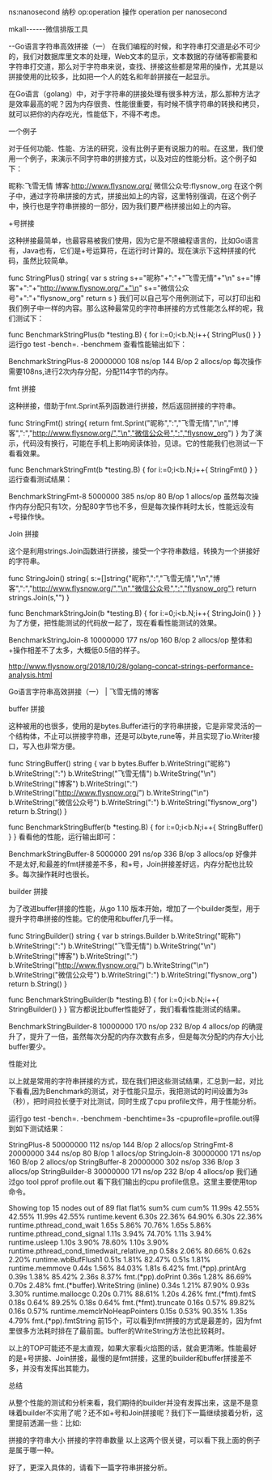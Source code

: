 ns:nanosecond 纳秒
op:operation 操作
operation per nanosecond

mkall------微信排版工具

--Go语言字符串高效拼接（一）
在我们编程的时候，和字符串打交道是必不可少的，我们对数据库里文本的处理，Web文本的显示，文本数据的存储等都需要和字符串打交道，那么对于字符串来说，查找、拼接这些都是常用的操作，尤其是以拼接使用的比较多，比如把一个人的姓名和年龄拼接在一起显示。

在Go语言（golang）中，对于字符串的拼接处理有很多种方法，那么那种方法才是效率最高的呢？因为内存很贵、性能很重要，有时候不慎字符串的转换和拷贝，就可以把你的内存吃光，性能低下，不得不考虑。

一个例子

对于任何功能、性能、方法的研究，没有比例子更有说服力的啦。在这里，我们使用一个例子，来演示不同字符串的拼接方式，以及对应的性能分析。这个例子如下：

昵称:飞雪无情
博客:http://www.flysnow.org/
微信公众号:flysnow_org
在这个例子中，通过字符串拼接的方式，拼接出如上的内容，这里特别强调，在这个例子中，换行也是字符串拼接的一部分，因为我们要严格拼接出如上的内容。

+号拼接

这种拼接最简单，也最容易被我们使用，因为它是不限编程语言的，比如Go语言有，Java也有，它们是+号运算符，在运行时计算的。现在演示下这种拼接的代码，虽然比较简单。

func StringPlus() string{
    var s string
    s+="昵称"+":"+"飞雪无情"+"\n"
    s+="博客"+":"+"http://www.flysnow.org/"+"\n"
    s+="微信公众号"+":"+"flysnow_org"
    return s
}
我们可以自己写个用例测试下，可以打印出和我们例子中一样的内容。那么这种最常见的字符串拼接的方式性能怎么样的呢，我们测试下：

func BenchmarkStringPlus(b *testing.B) {
    for i:=0;i<b.N;i++{
        StringPlus()
    }
}
运行go test -bench=. -benchmem 查看性能输出如下：

BenchmarkStringPlus-8   20000000    108 ns/op   144 B/op    2 allocs/op
每次操作需要108ns,进行2次内存分配，分配114字节的内存。

fmt 拼接

这种拼接，借助于fmt.Sprint系列函数进行拼接，然后返回拼接的字符串。

func StringFmt() string{
    return fmt.Sprint("昵称",":","飞雪无情","\n","博客",":","http://www.flysnow.org/","\n","微信公众号",":","flysnow_org")
}
为了演示，代码没有换行，可能在手机上影响阅读体验，见谅。它的性能我们也测试一下看看效果。

func BenchmarkStringFmt(b *testing.B) {
    for i:=0;i<b.N;i++{
        StringFmt()
    }
}
运行查看测试结果：

BenchmarkStringFmt-8    5000000     385 ns/op   80 B/op     1 allocs/op
虽然每次操作内存分配只有1次，分配80字节也不多，但是每次操作耗时太长，性能远没有+号操作快。

Join 拼接

这个是利用strings.Join函数进行拼接，接受一个字符串数组，转换为一个拼接好的字符串。

func StringJoin() string{
    s:=[]string{"昵称",":","飞雪无情","\n","博客",":","http://www.flysnow.org/","\n","微信公众号",":","flysnow_org"}
    return strings.Join(s,"")
}

func BenchmarkStringJoin(b *testing.B) {
    for i:=0;i<b.N;i++{
        StringJoin()
    }
}
为了方便，把性能测试的代码放一起了，现在看看性能测试的效果。

BenchmarkStringJoin-8   10000000    177 ns/op   160 B/op    2 allocs/op
整体和+操作相差不了太多，大概低0.5倍的样子。

http://www.flysnow.org/2018/10/28/golang-concat-strings-performance-analysis.html

Go语言字符串高效拼接（一） | 飞雪无情的博客

buffer 拼接

这种被用的也很多，使用的是bytes.Buffer进行的字符串拼接，它是非常灵活的一个结构体，不止可以拼接字符串，还是可以byte,rune等，并且实现了io.Writer接口，写入也非常方便。

func StringBuffer() string {
    var b bytes.Buffer
    b.WriteString("昵称")
    b.WriteString(":")
    b.WriteString("飞雪无情")
    b.WriteString("\n")
    b.WriteString("博客")
    b.WriteString(":")
    b.WriteString("http://www.flysnow.org/")
    b.WriteString("\n")
    b.WriteString("微信公众号")
    b.WriteString(":")
    b.WriteString("flysnow_org")
    return b.String()
}

func BenchmarkStringBuffer(b *testing.B) {
    for i:=0;i<b.N;i++{
        StringBuffer()
    }
}
看看他的性能，运行输出即可：

BenchmarkStringBuffer-8     5000000     291 ns/op   336 B/op    3 allocs/op
好像并不是太好,和最差的fmt拼接差不多，和+号，Join拼接差好远，内存分配也比较多。每次操作耗时也很长。

builder 拼接

为了改进buffer拼接的性能，从go 1.10 版本开始，增加了一个builder类型，用于提升字符串拼接的性能。它的使用和buffer几乎一样。

func StringBuilder() string {
    var b strings.Builder
    b.WriteString("昵称")
    b.WriteString(":")
    b.WriteString("飞雪无情")
    b.WriteString("\n")
    b.WriteString("博客")
    b.WriteString(":")
    b.WriteString("http://www.flysnow.org/")
    b.WriteString("\n")
    b.WriteString("微信公众号")
    b.WriteString(":")
    b.WriteString("flysnow_org")
    return b.String()
}

func BenchmarkStringBuilder(b *testing.B) {
    for i:=0;i<b.N;i++{
        StringBuilder()
    }
}
官方都说比buffer性能好了，我们看看性能测试的结果。

BenchmarkStringBuilder-8    10000000    170 ns/op   232 B/op    4 allocs/op
的确提升了，提升了一倍，虽然每次分配的内存次数有点多，但是每次分配的内存大小比buffer要少。

性能对比

以上就是常用的字符串拼接的方式，现在我们把这些测试结果，汇总到一起，对比下看看,因为Benchmark的测试，对于性能只显示，我把测试的时间设置为3s（秒），把时间拉长便于对比测试，同时生成了cpu profile文件，用于性能分析。

运行go test -bench=. -benchmem -benchtime=3s -cpuprofile=profile.out得到如下测试结果：

StringPlus-8    50000000    112 ns/op   144 B/op    2 allocs/op
StringFmt-8     20000000    344 ns/op   80 B/op     1 allocs/op
StringJoin-8    30000000    171 ns/op   160 B/op    2 allocs/op
StringBuffer-8  20000000    302 ns/op   336 B/op    3 allocs/op
StringBuilder-8 30000000    171 ns/op   232 B/op    4 allocs/op
我们通过go tool pprof profile.out 看下我们输出的cpu profile信息。这里主要使用top命令。

Showing top 15 nodes out of 89
      flat  flat%   sum%        cum   cum%
    11.99s 42.55% 42.55%     11.99s 42.55%  runtime.kevent
     6.30s 22.36% 64.90%      6.30s 22.36%  runtime.pthread_cond_wait
     1.65s  5.86% 70.76%      1.65s  5.86%  runtime.pthread_cond_signal
     1.11s  3.94% 74.70%      1.11s  3.94%  runtime.usleep
     1.10s  3.90% 78.60%      1.10s  3.90%  runtime.pthread_cond_timedwait_relative_np
     0.58s  2.06% 80.66%      0.62s  2.20%  runtime.wbBufFlush1
     0.51s  1.81% 82.47%      0.51s  1.81%  runtime.memmove
     0.44s  1.56% 84.03%      1.81s  6.42%  fmt.(*pp).printArg
     0.39s  1.38% 85.42%      2.36s  8.37%  fmt.(*pp).doPrint
     0.36s  1.28% 86.69%      0.70s  2.48%  fmt.(*buffer).WriteString (inline)
     0.34s  1.21% 87.90%      0.93s  3.30%  runtime.mallocgc
     0.20s  0.71% 88.61%      1.20s  4.26%  fmt.(*fmt).fmtS
     0.18s  0.64% 89.25%      0.18s  0.64%  fmt.(*fmt).truncate
     0.16s  0.57% 89.82%      0.16s  0.57%  runtime.memclrNoHeapPointers
     0.15s  0.53% 90.35%      1.35s  4.79%  fmt.(*pp).fmtString
前15个，可以看到fmt拼接的方式是最差的，因为fmt里很多方法耗时排在了最前面。buffer的WriteString方法也比较耗时。

以上的TOP可能还不是太直观，如果大家看火焰图的话，就会更清晰。性能最好的是+号拼接、Join拼接，最慢的是fmt拼接，这里的builder和buffer拼接差不多，并没有发挥出其能力。

总结

从整个性能的测试和分析来看，我们期待的builder并没有发挥出来，这是不是意味着builder不实用了呢？还不如+号和Join拼接呢？我们下一篇继续接着分析，这里提前透漏一些：比如:

拼接的字符串大小
拼接的字符串数量
以上这两个很关键，可以看下我上面的例子是属于哪一种。

好了，更深入具体的，请看下一篇字符串拼接分析。